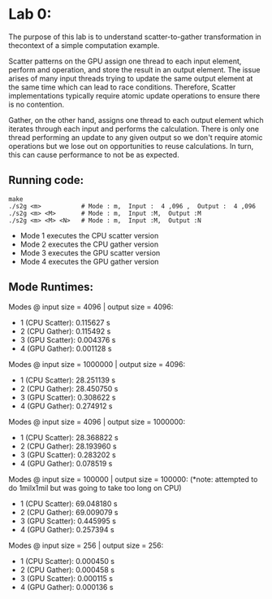 # Lab 0:

The purpose of this lab is to understand scatter-to-gather transformation in thecontext of a simple computation example.

Scatter patterns on the GPU assign one thread to each input element, perform and operation, and store the result in an output element. The issue arises of many input threads trying to update the same output element at the same time which can lead to race conditions. Therefore, Scatter implementations typically require atomic update operations to ensure there is no contention.

Gather, on the other hand, assigns one thread to each output element which iterates through each input and performs the calculation. There is only one thread performing an update to any given output so we don't require atomic operations but we lose out on opportunities to reuse calculations. In turn, this can cause performance to not be as expected.

## Running code:
```
make
./s2g <m>			# Mode : m,  Input :  4 ,096 ,  Output :  4 ,096
./s2g <m> <M>		# Mode : m,  Input :M,  Output :M
./s2g <m> <M> <N>	# Mode : m,  Input :M,  Output :N
```

- Mode 1 executes the CPU scatter version
- Mode 2 executes the CPU gather version
- Mode 3 executes the GPU scatter version
- Mode 4 executes the GPU gather version


## Mode Runtimes:
Modes @ input size = 4096 | output size = 4096:
- 1 (CPU Scatter): 0.115627 s
- 2 (CPU Gather): 0.115492 s
- 3 (GPU Scatter): 0.004376 s
- 4 (GPU Gather): 0.001128 s

Modes @ input size = 1000000 | output size = 4096:
- 1 (CPU Scatter): 28.251139 s
- 2 (CPU Gather):  28.450750 s
- 3 (GPU Scatter): 0.308622 s
- 4 (GPU Gather):  0.274912 s

Modes @ input size = 4096 | output size = 1000000:
- 1 (CPU Scatter): 28.368822 s
- 2 (CPU Gather): 28.193960 s
- 3 (GPU Scatter): 0.283202 s
- 4 (GPU Gather): 0.078519 s

Modes @ input size = 100000 | output size = 100000: (*note: attempted to do 1milx1mil
but was going to take too long on CPU)
- 1 (CPU Scatter): 69.048180 s
- 2 (CPU Gather): 69.009079 s
- 3 (GPU Scatter): 0.445995 s
- 4 (GPU Gather): 0.257394 s

Modes @ input size = 256 | output size = 256:
- 1 (CPU Scatter): 0.000450  s
- 2 (CPU Gather): 0.000458 s
- 3 (GPU Scatter): 0.000115 s
- 4 (GPU Gather): 0.000136 s